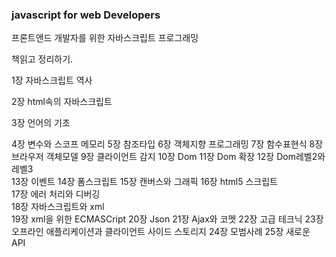 ### javascript for web Developers 
프론트앤드 개발자를 위한 자바스크립트 프로그래밍 

책읽고 정리하기. 

 1장 자바스크립트 역사

 2장 html속의 자바스크립트 

 3장 언어의 기초 

 4장 변수와 스코프 메모리
 5장 참조타입 
 6장 객체지향 프로그래밍 
 7장 함수표현식
 8장 브라우저 객체모델
 9장 클라이언트 감지 
 10장 Dom 
 11장 Dom 확장
 12장 Dom레벨2와 레벨3  
 13장 이벤트 
 14장 폼스크립트 
 15장 캔버스와 그래픽 
 16장 html5 스크립트  
 17장 에러 처리와 디버깅  
 18장 자바스크립트와 xml  
 19장 xml을 위한 ECMASCript 
 20장 Json
 21장 Ajax와 코멧 
 22장 고급 테크닉 
 23장 오프라인 애플리케이션과 클라이언트 사이드 스토리지
 24장 모범사례 
 25장 새로운 API 